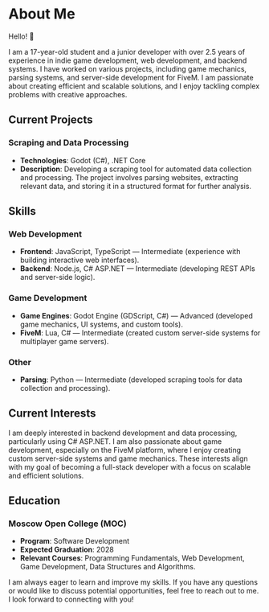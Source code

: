 # About Me

Hello! 👋

I am a 17-year-old student and a junior developer with over 2.5 years of experience in indie game development, web development, and backend systems. I have worked on various projects, including game mechanics, parsing systems, and server-side development for FiveM. I am passionate about creating efficient and scalable solutions, and I enjoy tackling complex problems with creative approaches.

## Current Projects

### Scraping and Data Processing
- **Technologies**: Godot (C#), .NET Core
- **Description**: Developing a scraping tool for automated data collection and processing. The project involves parsing websites, extracting relevant data, and storing it in a structured format for further analysis.

## Skills

### Web Development
- **Frontend**: JavaScript, TypeScript — Intermediate (experience with building interactive web interfaces).
- **Backend**: Node.js, C# ASP.NET — Intermediate (developing REST APIs and server-side logic).

### Game Development
- **Game Engines**: Godot Engine (GDScript, C#) — Advanced (developed game mechanics, UI systems, and custom tools).
- **FiveM**: Lua, C# — Intermediate (created custom server-side systems for multiplayer game servers).

### Other
- **Parsing**: Python — Intermediate (developed scraping tools for data collection and processing).

## Current Interests

I am deeply interested in backend development and data processing, particularly using C# ASP.NET. I am also passionate about game development, especially on the FiveM platform, where I enjoy creating custom server-side systems and game mechanics. These interests align with my goal of becoming a full-stack developer with a focus on scalable and efficient solutions.

## Education

### Moscow Open College (MOC)
- **Program**: Software Development
- **Expected Graduation**: 2028
- **Relevant Courses**: Programming Fundamentals, Web Development, Game Development, Data Structures and Algorithms.

I am always eager to learn and improve my skills. If you have any questions or would like to discuss potential opportunities, feel free to reach out to me. I look forward to connecting with you!
